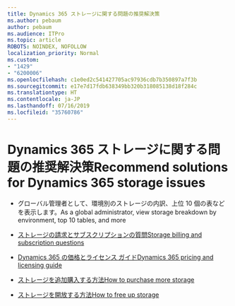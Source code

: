 ```yaml
---
title: Dynamics 365 ストレージに関する問題の推奨解決策
ms.author: pebaum
author: pebaum
ms.audience: ITPro
ms.topic: article
ROBOTS: NOINDEX, NOFOLLOW
localization_priority: Normal
ms.custom:
- "1429"
- "6200006"
ms.openlocfilehash: c1e0ed2c541427705ac97936cdb7b350897a7f3b
ms.sourcegitcommit: e17e7d17fdb638349bb320b318085138d18f284c
ms.translationtype: HT
ms.contentlocale: ja-JP
ms.lasthandoff: 07/16/2019
ms.locfileid: "35760786"
---
```

# <a name="recommend-solutions-for-dynamics-365-storage-issues"></a><span data-ttu-id="ed38d-102">Dynamics 365 ストレージに関する問題の推奨解決策</span><span class="sxs-lookup"><span data-stu-id="ed38d-102">Recommend solutions for Dynamics 365 storage issues</span></span>

* <span data-ttu-id="ed38d-103">グローバル管理者として、環境別のストレージの内訳、上位 10 個の表などを表示します。</span><span class="sxs-lookup"><span data-stu-id="ed38d-103">As a global administrator, view storage breakdown by environment, top 10 tables, and more</span></span>

* [<span data-ttu-id="ed38d-104">ストレージの請求とサブスクリプションの質問</span><span class="sxs-lookup"><span data-stu-id="ed38d-104">Storage billing and subscription questions</span></span>](https://docs.microsoft.com/dynamics365/customer-engagement/admin/contact-information-microsoft-dynamics-365-online-billing-support)

* [<span data-ttu-id="ed38d-105">Dynamics 365 の価格とライセンス ガイド</span><span class="sxs-lookup"><span data-stu-id="ed38d-105">Dynamics 365 pricing and licensing guide</span></span>](https://dynamics.microsoft.com/pricing/)

* [<span data-ttu-id="ed38d-106">ストレージを追加購入する方法</span><span class="sxs-lookup"><span data-stu-id="ed38d-106">How to purchase more storage</span></span>](https://docs.microsoft.com/ja-JP/dynamics365/customer-engagement/admin/manage-storage#add-storage-to-dynamics-365-online)

* [<span data-ttu-id="ed38d-107">ストレージを開放する方法</span><span class="sxs-lookup"><span data-stu-id="ed38d-107">How to free up storage</span></span>](https://docs.microsoft.com/dynamics365/customer-engagement/admin/free-storage-space)

